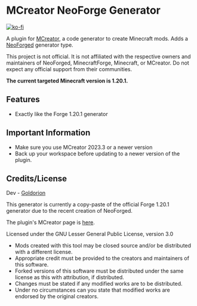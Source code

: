 # MCreator NeoForge Generator

[![ko-fi](https://ko-fi.com/img/githubbutton_sm.svg)](https://ko-fi.com/F1F7EKDC0)

A plugin for [MCreator](https://mcreator.net/), a code generator to create Minecraft mods. Adds a [NeoForged](https://neoforged.net/) generator type.

This project is not official. It is not affiliated with the respective owners and maintainers of NeoForged, MinecraftForge, Minecraft, or MCreator. Do not expect any official support from their communities.

**The current targeted Minecraft version is 1.20.1.**

## Features
* Exactly like the Forge 1.20.1 generator

## Important Information
- Make sure you use MCreator 2023.3 or a newer version
- Back up your workspace before updating to a newer version of the plugin.

## Credits/License
Dev - [Goldorion](https://github.com/Goldorion)

This generator is currently a copy-paste of the official Forge 1.20.1 generator due to the recent creation of NeoForged.

The plugin's MCreator page is [here](https://mcreator.net/plugin/99855/neoforge-generator).

Licensed under the GNU Lesser General Public License, version 3.0  
- Mods created with this tool may be closed source and/or be distributed with a different license.
- Appropriate credit must be provided to the creators and maintainers of this software.
- Forked versions of this software must be distributed under the same license as this with attribution, if distributed.
- Changes must be stated if any modified works are to be distributed.
- Under no circumstances can you state that modified works are endorsed by the original creators.
